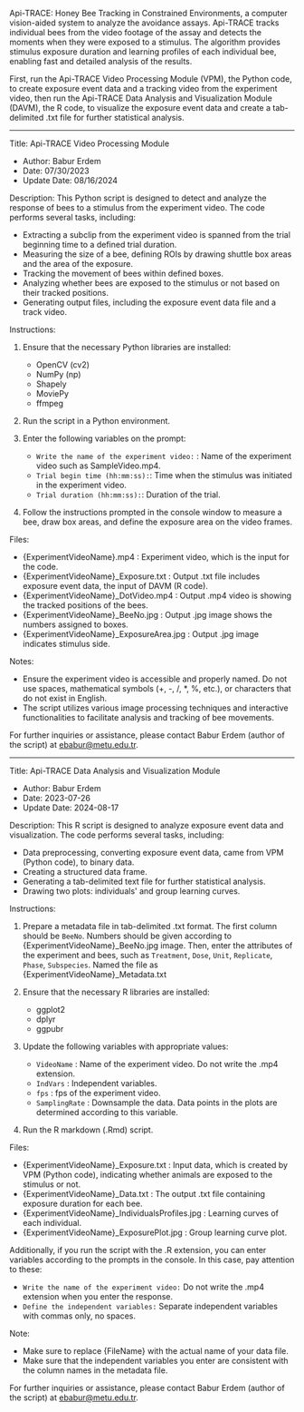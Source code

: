 Api-TRACE: Honey Bee Tracking in Constrained Environments, a computer vision-aided system to analyze the avoidance assays. Api-TRACE tracks individual bees from the video footage of the assay and detects the moments when they were exposed to a stimulus. The algorithm provides stimulus exposure duration and learning profiles of each individual bee, enabling fast and detailed analysis of the results.

First, run the Api-TRACE Video Processing Module (VPM), the Python code, to create exposure event data and a tracking video from the experiment video, then run the Api-TRACE Data Analysis and Visualization Module (DAVM), the R code, to visualize the exposure event data and create a tab-delimited .txt file for further statistical analysis.

---
Title: Api-TRACE Video Processing Module
- Author: Babur Erdem
- Date: 07/30/2023
- Update Date: 08/16/2024

Description:
This Python script is designed to detect and analyze the response of bees to a stimulus from the experiment video. 
The code performs several tasks, including:	 
- Extracting a subclip from the experiment video is spanned from the trial beginning time to a defined trial duration. 
- Measuring the size of a bee, defining ROIs by drawing shuttle box areas and the area of the exposure.
- Tracking the movement of bees within defined boxes.
- Analyzing whether bees are exposed to the stimulus or not based on their tracked positions.
- Generating output files, including the exposure event data file and a track video.

Instructions:
1. Ensure that the necessary Python libraries are installed:
	- OpenCV (cv2)
	- NumPy (np)
	- Shapely
	- MoviePy
	- ffmpeg

3. Run the script in a Python environment.
4. Enter the following variables on the prompt:
	- `Write the name of the experiment video:` : Name of the experiment video such as SampleVideo.mp4.
	- `Trial begin time (hh:mm:ss):`: Time when the stimulus was initiated in the experiment video.
	- `Trial duration (hh:mm:ss):`: Duration of the trial.

5. Follow the instructions prompted in the console window to measure a bee, draw box areas, and define the exposure area on the video frames.

Files: 
- {ExperimentVideoName}.mp4 : Experiment video, which is the input for the code.
- {ExperimentVideoName}_Exposure.txt : Output .txt file includes exposure event data, the input of DAVM (R code).
- {ExperimentVideoName}_DotVideo.mp4 : Output .mp4 video is showing the tracked positions of the bees.
- {ExperimentVideoName}_BeeNo.jpg : Output .jpg image shows the numbers assigned to boxes.
- {ExperimentVideoName}_ExposureArea.jpg : Output .jpg image indicates stimulus side.

Notes: 
- Ensure the experiment video is accessible and properly named. Do not use spaces, mathematical symbols (+, -, /, *, %, etc.), or characters that do not exist in English.
- The script utilizes various image processing techniques and interactive functionalities to facilitate analysis and tracking of bee movements.

For further inquiries or assistance, please contact Babur Erdem (author of the script) at ebabur@metu.edu.tr.

---
Title: Api-TRACE Data Analysis and Visualization Module
- Author: Babur Erdem
- Date: 2023-07-26
- Update Date: 2024-08-17

Description:
This R script is designed to analyze exposure event data and visualization. 
The code performs several tasks, including:
- Data preprocessing, converting exposure event data, came from VPM (Python code), to binary data.
- Creating a structured data frame.
- Generating a tab-delimited text file for further statistical analysis.
- Drawing two plots: individuals' and group learning curves.

Instructions:
1. Prepare a metadata file in tab-delimited .txt format. The first column should be `BeeNo`. Numbers should be given according to {ExperimentVideoName}_BeeNo.jpg image. Then, enter the attributes of the experiment and bees, such as `Treatment`, `Dose`, `Unit`, `Replicate`, `Phase`, `Subspecies`. Named the file as {ExperimentVideoName}_Metadata.txt

2. Ensure that the necessary R libraries are installed:
	- ggplot2
	- dplyr
	- ggpubr

3. Update the following variables with appropriate values:
	- `VideoName` : Name of the experiment video. Do not write the .mp4 extension.
	- `IndVars` : Independent variables.
	- `fps` : fps of the experiment video.
	- `SamplingRate` : Downsample the data. Data points in the plots are determined according to this variable.

4. Run the R markdown (.Rmd) script.

Files: 
- {ExperimentVideoName}_Exposure.txt : Input data, which is created by VPM (Python code), indicating whether animals are exposed to the stimulus or not.
- {ExperimentVideoName}_Data.txt : The output .txt file containing exposure duration for each bee.
- {ExperimentVideoName}_IndividualsProfiles.jpg : Learning curves of each individual.
- {ExperimentVideoName}_ExposurePlot.jpg : Group learning curve plot.

Additionally, if you run the script with the .R extension, you can enter variables according to the prompts in the console. 
In this case, pay attention to these:
- `Write the name of the experiment video:` Do not write the .mp4 extension when you enter the response. 
- `Define the independent variables:` Separate independent variables with commas only, no spaces. 

Note: 
- Make sure to replace {FileName} with the actual name of your data file.
- Make sure that the independent variables you enter are consistent with the column names in the metadata file.

For further inquiries or assistance, please contact Babur Erdem (author of the script) at ebabur@metu.edu.tr.
